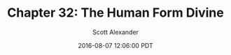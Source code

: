 ---
layout: chapter
title: "Chapter 32: The Human Form Divine"
author: Scott Alexander
description: http://unsongbook.com/chapter-32-the-human-form-divine/
date: 2016-08-07 12:06:00 PDT
length: 2353173
duration: 588
guid: chapter-32-the-human-form-divine
---